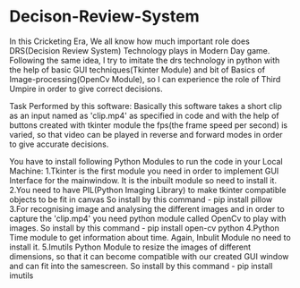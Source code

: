 # Decison-Review-System

In this Cricketing Era, We all know how much important role does DRS(Decision Review System) Technology plays in
Modern Day game.
Following the same idea, I try to imitate the drs technology in python with the help of 
basic GUI techniques(Tkinter Module) and bit of Basics of Image-processing(OpenCv Module), so 
I can experience the role of Third Umpire in order to give correct decisions.

Task Performed by this software:
Basically this software takes a short clip as an input named as 'clip.mp4' as specified in code
and with the help of buttons created with tkinter module the fps(the frame speed per second) is 
varied, so that video can be played in reverse and forward modes in order to give accurate decisions.

You have to install following Python Modules to run the code in your Local Machine:
1.Tkinter is the first module you need in order to implement GUI Interface for the mainwindow.
  It is the inbuilt module so need to install it.
2.You need to have PIL(Python Imaging Library) to make tkinter compatible objects to be fit in canvas
  So install by this command - 
  pip install pillow
3.For recognising image and analysing the different images and in order to capture the 'clip.mp4'
  you need python module called OpenCv to play with images.
  So install by this command -
  pip install open-cv python
4.Python Time module to get information about time.
  Again, Inbulit Module no need to install it.
5.Imutils Python Module to resize the images of different dimensions, so that 
  it can become compatible with our created GUI window and can fit into the samescreen.
  So install by this command - 
  pip install imutils
   
    
